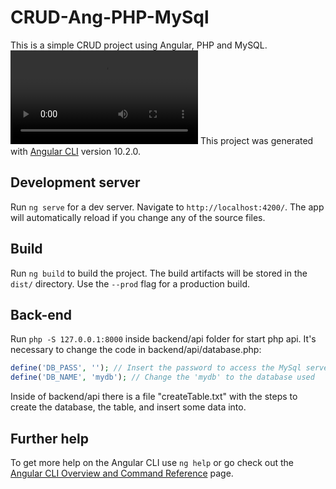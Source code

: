 # CRUD-Ang-PHP-MySql

This is a simple CRUD project using Angular, PHP and MySQL.
![CRUD Project](project.mp4)
This project was generated with [Angular CLI](https://github.com/angular/angular-cli) version 10.2.0.

## Development server

Run `ng serve` for a dev server. Navigate to `http://localhost:4200/`. The app will automatically reload if you change any of the source files.

## Build

Run `ng build` to build the project. The build artifacts will be stored in the `dist/` directory. Use the `--prod` flag for a production build.

## Back-end

Run `php -S 127.0.0.1:8000` inside backend/api folder for start php api. It's necessary to change the code in backend/api/database.php:

```php
define('DB_PASS', ''); // Insert the password to access the MySql server
define('DB_NAME', 'mydb'); // Change the 'mydb' to the database used
```

Inside of backend/api there is a file "createTable.txt" with the steps to create the database, the table, and insert some data into.

## Further help

To get more help on the Angular CLI use `ng help` or go check out the [Angular CLI Overview and Command Reference](https://angular.io/cli) page.

